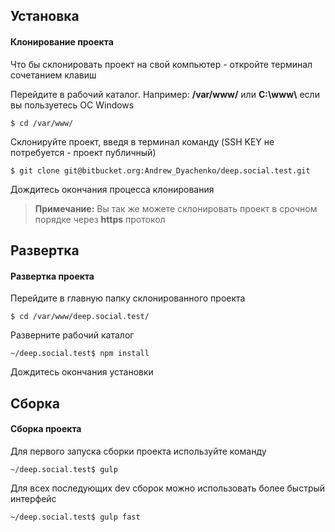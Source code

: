 
Установка
-------

#### <i class="icon-docs"></i> Клонирование проекта
Что бы склонировать проект на свой компьютер - откройте терминал сочетанием клавиш

Перейдите в рабочий каталог. Например: **/var/www/** или **С:\\www\\** если вы пользуетесь ОС Windows
```
$ cd /var/www/
```
Склонируйте проект, введя в терминал команду (SSH KEY не потребуется - проект публичный)
```
$ git clone git@bitbucket.org:Andrew_Dyachenko/deep.social.test.git
```
<i class="icon-clock"></i> Дождитесь окончания процесса клонирования

> **Примечание:** Вы так же можете склонировать проект в срочном порядке через **https** протокол

Развертка 
-------

#### <i class="icon-upload"></i> Развертка проекта
Перейдите в главную папку склонированного проекта
```
$ cd /var/www/deep.social.test/
```
Разверните рабочий каталог
```
~/deep.social.test$ npm install
```
<i class="icon-clock"></i> Дождитесь окончания установки


Сборка
-------

#### <i class="icon-cog-alt"></i> Сборка проекта
Для первого запуска сборки проекта используйте команду
```
~/deep.social.test$ gulp
```
Для всех последующих dev сборок можно использовать более быстрый интерфейс
```
~/deep.social.test$ gulp fast
```